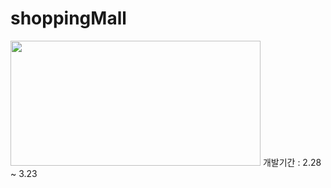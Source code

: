 # shoppingMall
<img src="https://images.pexels.com/photos/5632398/pexels-photo-5632398.jpeg?auto=compress&cs=tinysrgb&w=1260&h=750&dpr=2" width="400" height="200"/>
개발기간 : 2.28 ~ 3.23
